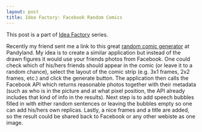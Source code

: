 ```yaml
---
layout: post
title: Idea Factory: Facebook Random Comics
---
```


This post is a part of [Idea Factory](http://stick.gk2.sk/2013/02/idea-factory/) series.

Recently my friend sent me a link to this great [random comic generator](http://pandyland.net/random/) at Pandyland.
My idea is to create a similar application but instead of the  drawn figures
it would use your friends photos from Facebook.  One could check which of his/hers friends
should appear in the comic (or leave it to a random chance), select the layout
of the comic strip (e.g. 3x1 frames, 2x2 frames, etc.) and click the generate button. The application
then calls the Facebook API which returns reasonable photos together
with their metadata (such as who is in the picture and at what pixel position, the API already
includes that kind of info in the results). Next step is to add speech bubbles filled in with
either random sentences or leaving the bubbles empty so one can add his/hers own replicas.
Lastly, a nice frames and a title are added, so the result could be shared back
to Facebook or any other webiste as one image.
